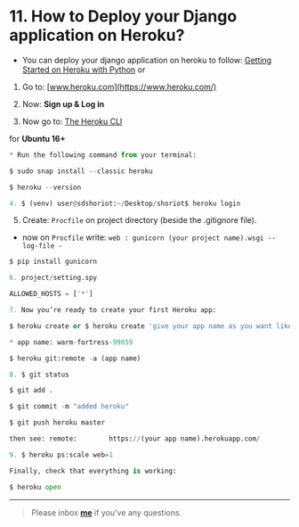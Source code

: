 # 11. How to Deploy your Django application on Heroku?

* You can deploy your django application on heroku to follow: [Getting Started on Heroku with Python](https://devcenter.heroku.com/articles/getting-started-with-python) or 

1. Go to: [www.heroku.com](https://www.heroku.com/)

2. Now: **Sign up & Log in** 

3. Now go to: [The Heroku CLI](https://devcenter.heroku.com/articles/heroku-cli) 

for **Ubuntu 16+**
```python
* Run the following command from your terminal:

$ sudo snap install --classic heroku

$ heroku --version 
```
```python
4. $ (venv) user@sdshoriot:~/Desktop/shoriot$ heroku login
```

5. Create: ```Procfile``` on project directory (beside the .gitignore file).

* now on ```Procfile``` write: ```web : gunicorn (your project name).wsgi --log-file -```
```python
$ pip install gunicorn
```
```python
6. project/setting.spy

ALLOWED_HOSTS = ['*']
```
```python
7. Now you’re ready to create your first Heroku app:

$ heroku create or $ heroku create 'give your app name as you want like shoriot'

* app name: warm-fortress-99059

$ heroku git:remote -a (app name)
```
```python
8. $ git status

$ git add .

$ git commit -m "added heroku"

$ git push heroku master

then see: remote:        https://(your app name).herokuapp.com/
```

```python
9. $ heroku ps:scale web=1

Finally, check that everything is working:

$ heroku open
```

---

> Please inbox **[me](https://www.facebook.com/shoriot)** if you've any questions.